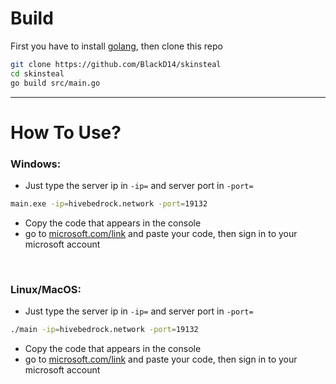 # Build<br>
 First you have to install <a href="https://go.dev/dl/">golang</a>, then clone this repo
 ```bash
 git clone https://github.com/BlackD14/skinsteal
 cd skinsteal
 go build src/main.go
 ```
 ---
# How To Use?
  ### Windows:<br>
  - Just type the server ip in ```-ip=``` and server port in ```-port=```
  ```bash
  main.exe -ip=hivebedrock.network -port=19132
  ```
  - Copy the code that appears in the console
  - go to <a href="https://www.microsoft.com/link">microsoft.com/link</a> and paste your code, then sign in to your microsoft account
 
  <br>
  
  ### Linux/MacOS:<br>
  - Just type the server ip in ```-ip=``` and server port in ```-port=```
  ```bash
  ./main -ip=hivebedrock.network -port=19132
  ```
  - Copy the code that appears in the console
  - go to <a href="https://www.microsoft.com/link">microsoft.com/link</a> and paste your code, then sign in to your microsoft account
